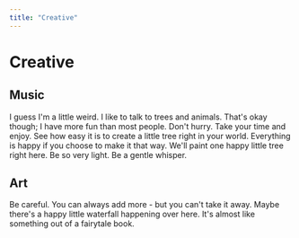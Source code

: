```yaml
---
title: "Creative"
---
```


# Creative

## Music

I guess I'm a little weird. I like to talk to trees and animals. That's okay though; I have more fun than most people. Don't hurry. Take your time and enjoy. See how easy it is to create a little tree right in your world. Everything is happy if you choose to make it that way. We'll paint one happy little tree right here. Be so very light. Be a gentle whisper.

## Art

Be careful. You can always add more - but you can't take it away. Maybe there's a happy little waterfall happening over here. It's almost like something out of a fairytale book.
